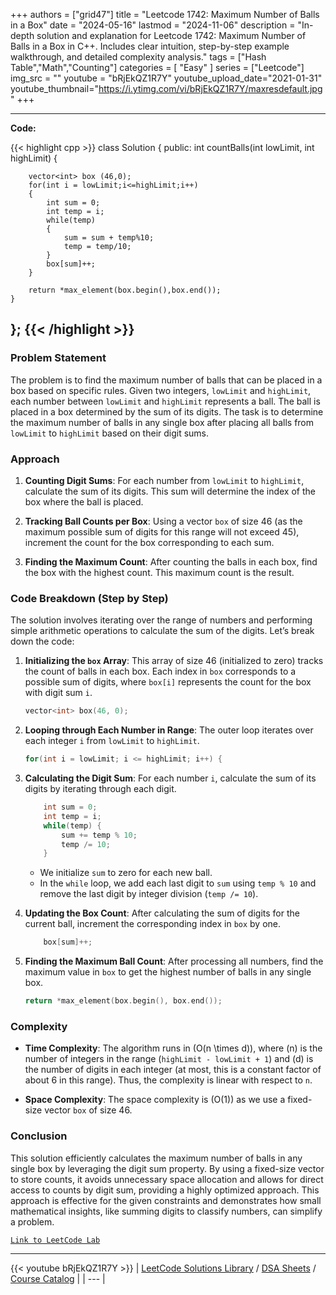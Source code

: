 
+++
authors = ["grid47"]
title = "Leetcode 1742: Maximum Number of Balls in a Box"
date = "2024-05-16"
lastmod = "2024-11-06"
description = "In-depth solution and explanation for Leetcode 1742: Maximum Number of Balls in a Box in C++. Includes clear intuition, step-by-step example walkthrough, and detailed complexity analysis."
tags = ["Hash Table","Math","Counting"]
categories = [
    "Easy"
]
series = ["Leetcode"]
img_src = ""
youtube = "bRjEkQZ1R7Y"
youtube_upload_date="2021-01-31"
youtube_thumbnail="https://i.ytimg.com/vi/bRjEkQZ1R7Y/maxresdefault.jpg"
+++



---
**Code:**

{{< highlight cpp >}}
class Solution {
public:
    int countBalls(int lowLimit, int highLimit) {
        
        vector<int> box (46,0);
        for(int i = lowLimit;i<=highLimit;i++)
        {
            int sum = 0;
            int temp = i;
            while(temp)
            {
                sum = sum + temp%10;
                temp = temp/10;
            }
            box[sum]++;
        }
        
        return *max_element(box.begin(),box.end());
    }
};
{{< /highlight >}}
---

### Problem Statement

The problem is to find the maximum number of balls that can be placed in a box based on specific rules. Given two integers, `lowLimit` and `highLimit`, each number between `lowLimit` and `highLimit` represents a ball. The ball is placed in a box determined by the sum of its digits. The task is to determine the maximum number of balls in any single box after placing all balls from `lowLimit` to `highLimit` based on their digit sums.

### Approach

1. **Counting Digit Sums**: For each number from `lowLimit` to `highLimit`, calculate the sum of its digits. This sum will determine the index of the box where the ball is placed.
  
2. **Tracking Ball Counts per Box**: Using a vector `box` of size 46 (as the maximum possible sum of digits for this range will not exceed 45), increment the count for the box corresponding to each sum.
  
3. **Finding the Maximum Count**: After counting the balls in each box, find the box with the highest count. This maximum count is the result.

### Code Breakdown (Step by Step)

The solution involves iterating over the range of numbers and performing simple arithmetic operations to calculate the sum of the digits. Let’s break down the code:

1. **Initializing the `box` Array**: This array of size 46 (initialized to zero) tracks the count of balls in each box. Each index in `box` corresponds to a possible sum of digits, where `box[i]` represents the count for the box with digit sum `i`.

   ```cpp
   vector<int> box(46, 0);
   ```

2. **Looping through Each Number in Range**: The outer loop iterates over each integer `i` from `lowLimit` to `highLimit`.

   ```cpp
   for(int i = lowLimit; i <= highLimit; i++) {
   ```

3. **Calculating the Digit Sum**: For each number `i`, calculate the sum of its digits by iterating through each digit.

   ```cpp
       int sum = 0;
       int temp = i;
       while(temp) {
           sum += temp % 10;
           temp /= 10;
       }
   ```

   - We initialize `sum` to zero for each new ball.
   - In the `while` loop, we add each last digit to `sum` using `temp % 10` and remove the last digit by integer division (`temp /= 10`).

4. **Updating the Box Count**: After calculating the sum of digits for the current ball, increment the corresponding index in `box` by one.

   ```cpp
       box[sum]++;
   ```

5. **Finding the Maximum Ball Count**: After processing all numbers, find the maximum value in `box` to get the highest number of balls in any single box.

   ```cpp
   return *max_element(box.begin(), box.end());
   ```

### Complexity

- **Time Complexity**: The algorithm runs in \(O(n \times d)\), where \(n\) is the number of integers in the range (`highLimit - lowLimit + 1`) and \(d\) is the number of digits in each integer (at most, this is a constant factor of about 6 in this range). Thus, the complexity is linear with respect to `n`.
  
- **Space Complexity**: The space complexity is \(O(1)\) as we use a fixed-size vector `box` of size 46.

### Conclusion

This solution efficiently calculates the maximum number of balls in any single box by leveraging the digit sum property. By using a fixed-size vector to store counts, it avoids unnecessary space allocation and allows for direct access to counts by digit sum, providing a highly optimized approach. This approach is effective for the given constraints and demonstrates how small mathematical insights, like summing digits to classify numbers, can simplify a problem.

[`Link to LeetCode Lab`](https://leetcode.com/problems/maximum-number-of-balls-in-a-box/description/)

---
{{< youtube bRjEkQZ1R7Y >}}
| [LeetCode Solutions Library](https://grid47.xyz/leetcode/) / [DSA Sheets](https://grid47.xyz/sheets/) / [Course Catalog](https://grid47.xyz/courses/) |
| --- |
